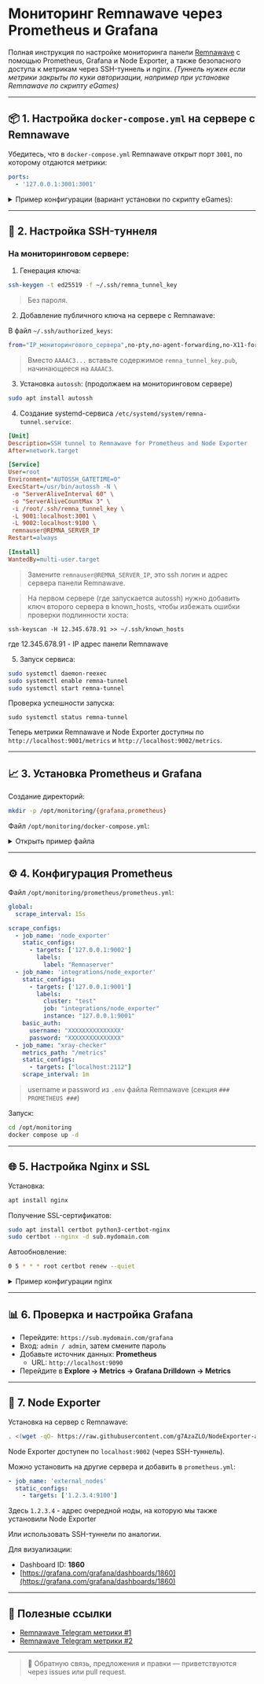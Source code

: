 # Мониторинг Remnawave через Prometheus и Grafana

Полная инструкция по настройке мониторинга панели [Remnawave](https://remna.st) с помощью Prometheus, Grafana и Node Exporter, а также безопасного доступа к метрикам через SSH-туннель и nginx. 
*(Туннель нужен если метрики закрыты по куки авторизации, например при установке Remnawave по скрипту eGames)*

---

## 📦 1. Настройка `docker-compose.yml` на сервере с Remnawave

Убедитесь, что в `docker-compose.yml` Remnawave открыт порт `3001`, по которому отдаются метрики:

```yaml
ports:
  - '127.0.0.1:3001:3001'
```

<details>
  <summary>Пример конфигурации (вариант установки по скрипту eGames):</summary>

```yaml
remnawave:
  image: remnawave/backend:latest
  container_name: remnawave
  hostname: remnawave
  restart: always
  env_file:
    - .env
  ports:
    - '127.0.0.1:3000:3000'
    - '127.0.0.1:3001:3001'
  networks:
    - remnawave-network
  depends_on:
    remnawave-db:
      condition: service_healthy
    remnawave-redis:
      condition: service_healthy
  logging:
    driver: 'json-file'
    options:
      max-size: '30m'
      max-file: '5'
```

</details>

---

## 🔐 2. Настройка SSH-туннеля

### На мониторинговом сервере:

1. Генерация ключа:

```bash
ssh-keygen -t ed25519 -f ~/.ssh/remna_tunnel_key
```

> Без пароля.

2. Добавление публичного ключа на сервере с Remnawave:

В файл `~/.ssh/authorized_keys`:

```bash
from="IP_мониторингового_сервера",no-pty,no-agent-forwarding,no-X11-forwarding,command="/bin/false" ssh-ed25519 AAAAC3... remna_tunnel_key
```

> Вместо `AAAAC3...` вставьте содержимое `remna_tunnel_key.pub`, начинающееся на `AAAAC3`.

3. Установка `autossh`: (продолжаем на мониторинговом сервере)

```bash
sudo apt install autossh
```

4. Создание systemd-сервиса `/etc/systemd/system/remna-tunnel.service`:

```ini
[Unit]
Description=SSH tunnel to Remnawave for Prometheus and Node Exporter
After=network.target

[Service]
User=root
Environment="AUTOSSH_GATETIME=0"
ExecStart=/usr/bin/autossh -N \
 -o "ServerAliveInterval 60" \
 -o "ServerAliveCountMax 3" \
 -i /root/.ssh/remna_tunnel_key \
 -L 9001:localhost:3001 \
 -L 9002:localhost:9100 \
 remnauser@REMNA_SERVER_IP
Restart=always

[Install]
WantedBy=multi-user.target
```

> Замените `remnauser@REMNA_SERVER_IP`, это ssh логин и адрес сервера панели Remnawave.

>На первом сервере (где запускается autossh) нужно добавить ключ второго сервера в known_hosts, чтобы избежать ошибки проверки подлинности хоста:

```
ssh-keyscan -H 12.345.678.91 >> ~/.ssh/known_hosts
```

где 12.345.678.91 - IP адрес панели Remnawave


5. Запуск сервиса:

```bash
sudo systemctl daemon-reexec
sudo systemctl enable remna-tunnel
sudo systemctl start remna-tunnel
```

Проверка успешности запуска:

```
sudo systemctl status remna-tunnel
```

Теперь метрики Remnawave и Node Exporter доступны по `http://localhost:9001/metrics` и `http://localhost:9002/metrics`.

---

## 📈 3. Установка Prometheus и Grafana

Создание директорий:

```bash
mkdir -p /opt/monitoring/{grafana,prometheus}
```

Файл `/opt/monitoring/docker-compose.yml`:

<details>
  <summary>Открыть пример файла</summary>
  
```yaml
services:
#  uptime-kuma:
#    image: louislam/uptime-kuma
#    container_name: uptime-kuma
#    restart: always
#    ports:
#      - "3001:3001"
#    volumes:
#      - ./uptime-kuma-data:/app/data
#    network_mode: host
      
  prometheus:
    image: prom/prometheus:latest
    container_name: prometheus
    restart: unless-stopped
    ports:
      - "9090:9090"
    volumes:
      - ./prometheus/prometheus.yml:/etc/prometheus/prometheus.yml
      - prometheus-data:/prometheus
    command:
      - '--config.file=/etc/prometheus/prometheus.yml'
      - '--storage.tsdb.path=/prometheus'
      - '--web.console.libraries=/etc/prometheus/console_libraries'
      - '--web.console.templates=/etc/prometheus/consoles'
      - '--web.external-url=https://sub.mydomain.com/prometheus/'
      - '--web.route-prefix=/'
    network_mode: host

  grafana:
    image: grafana/grafana:latest
    container_name: grafana
    restart: unless-stopped
    ports:
      - "3000:3000"
    volumes:
      - grafana-data:/var/lib/grafana
      - ./grafana/provisioning:/etc/grafana/provisioning
    environment:
      - GF_SERVER_DOMAIN=yourdomain.com
      - GF_SERVER_ROOT_URL=https://sub.mydomain.com/grafana
      - GF_SERVER_SERVE_FROM_SUB_PATH=true
      - GF_SERVER_HTTP_PORT=3000
      - GF_SERVER_PROTOCOL=http
      - GF_SECURITY_ADMIN_USER=admin
      - GF_SECURITY_ADMIN_PASSWORD=admin
      - GF_ANALYTICS_REPORTING_ENABLED=false
    network_mode: host
    
  xray-checker:
    image: kutovoys/xray-checker
    environment:
      - "SUBSCRIPTION_URL=https://podpiska.mydomain.com/6f5g46df46g45f54"
      - "PROXY_STATUS_CHECK_URL=http://google.com/generate_204"
      - "PROXY_CHECK_INTERVAL=60"
    ports:
      - "2112:2112"
    network_mode: host

volumes:
  prometheus-data:
  grafana-data:
```

Здесь `sub.mydomain.com` - адрес домена, прикрепленного к тестовому VPS, на котором устанавливаются Графана и Прометей

`https://podpiska.mydomain.com/6f5g46df46g45f54` - ВПН подписка, сделайте отдельного пользователя для этой роли.

</details>


---

## ⚙️ 4. Конфигурация Prometheus

Файл `/opt/monitoring/prometheus/prometheus.yml`:

```yaml
global:
  scrape_interval: 15s

scrape_configs:
  - job_name: 'node_exporter'
    static_configs:
      - targets: ['127.0.0.1:9002']
        labels:
          label: "Remnaserver"
  - job_name: 'integrations/node_exporter'
    static_configs:
      - targets: ['127.0.0.1:9001']
        labels:
          cluster: "test"
          job: "integrations/node_exporter"
          instance: "127.0.0.1:9001"
    basic_auth:
      username: "XXXXXXXXXXXXXXX"
      password: "XXXXXXXXXXXXXXX"
  - job_name: "xray-checker"
    metrics_path: "/metrics"
    static_configs:
      - targets: ["localhost:2112"]
    scrape_interval: 1m
```

> username и password из `.env` файла Remnawave (секция `### PROMETHEUS ###`)

Запуск:

```bash
cd /opt/monitoring
docker compose up -d
```

---

## 🌐 5. Настройка Nginx и SSL

Установка:

```bash
apt install nginx
```

Получение SSL-сертификатов:

```bash
sudo apt install certbot python3-certbot-nginx
sudo certbot --nginx -d sub.mydomain.com
```

Автообновление:

```bash
0 5 * * * root certbot renew --quiet
```

<details>
  <summary>Пример конфигурации nginx</summary>

```
# Проверка по cookie
map $http_cookie $auth_cookie {
    default 0;
    "~*fd4gd54fg2dfg4241=1" 1;
}

# Проверка по GET-параметру
map $arg_fd4gd54fg2dfg4241 $auth_query {
    default 0;
    "1" 1;
}

# Общий флаг авторизации
map "$auth_cookie$auth_query" $authorized {
    "~1" 1;
    default 0;
}

# Установка куки, если есть параметр
map $arg_fd4gd54fg2dfg4241 $set_cookie_header {
    "1" "fd4gd54fg2dfg4241=1; Path=/; HttpOnly; Secure; SameSite=Strict; Max-Age=31536000";
    default "";
}

# HTTP редирект на HTTPS
server {
    listen 80;
    server_name sub.mydomain.com;
    return 301 https://$server_name$request_uri;
}

# HTTPS сервер блок
server {
    listen 443 ssl http2;
    server_name sub.mydomain.com;
    
    # SSL конфигурация
    ssl_certificate /etc/letsencrypt/live/sub.mydomain.com/fullchain.pem;
    ssl_certificate_key /etc/letsencrypt/live/sub.mydomain.com/privkey.pem;
    ssl_protocols TLSv1.2 TLSv1.3;
    ssl_ciphers HIGH:!aNULL:!MD5;
    ssl_prefer_server_ciphers on;

    # Устанавливаем куку, если пользователь авторизуется по ссылке
    add_header Set-Cookie $set_cookie_header;

    # Редирект с основного домена сразу на нужный открытый дашбоард в Графане
    location = / {
        return 301 /grafana/public-dashboards/f5g4df4g5df4gd5f4g63d4834379e;
    }

    # Grafana конфигурация
    location /grafana {
        proxy_pass http://localhost:3000;
        proxy_set_header Host $host;
        proxy_set_header X-Real-IP $remote_addr;
        proxy_set_header X-Forwarded-For $proxy_add_x_forwarded_for;
        proxy_set_header X-Forwarded-Proto $scheme;
        proxy_set_header X-Forwarded-Host $server_name;
        
        # WebSocket поддержка
        proxy_http_version 1.1;
        proxy_set_header Upgrade $http_upgrade;
        proxy_set_header Connection $connection_upgrade;

        # Убираем Authorization header
        proxy_set_header Authorization "";
    }

    # Grafana Live WebSocket
    location /grafana/api/live/ {
        proxy_pass http://localhost:3000/api/live/;
        proxy_http_version 1.1;
        proxy_set_header Upgrade $http_upgrade;
        proxy_set_header Connection $connection_upgrade;
        proxy_set_header Host $host;
        proxy_set_header X-Real-IP $remote_addr;
        proxy_set_header X-Forwarded-For $proxy_add_x_forwarded_for;
        proxy_set_header X-Forwarded-Proto $scheme;
    }

    # Prometheus
    location /prometheus/ {
        if ($authorized = 0) {
            return 404;
        }

        proxy_pass http://localhost:9090/;
        proxy_set_header Host $host;
        proxy_set_header X-Real-IP $remote_addr;
        proxy_set_header X-Forwarded-For $proxy_add_x_forwarded_for;
        proxy_set_header X-Forwarded-Proto $scheme;
        proxy_set_header X-Forwarded-Host $server_name;
        proxy_set_header Authorization "";
    }

    # Xray Checker
    location /checker/ {
        if ($authorized = 0) {
            return 404;
        }

        proxy_pass http://localhost:2112/;
        proxy_set_header Host $host;
        proxy_set_header X-Real-IP $remote_addr;
        proxy_set_header X-Forwarded-For $proxy_add_x_forwarded_for;
        proxy_set_header X-Forwarded-Proto $scheme;
        proxy_set_header X-Forwarded-Host $server_name;
    }
}
```

Здесь `sub.mydomain.com` - адрес домена, прикрепленного к тестовому VPS, на котором устанавливаются Графана и Прометей
</details>

---

## 📊 6. Проверка и настройка Grafana

- Перейдите: `https://sub.mydomain.com/grafana`
- Вход: `admin / admin`, затем смените пароль
- Добавьте источник данных: **Prometheus**
  - URL: `http://localhost:9090`
- Перейдите в **Explore → Metrics → Grafana Drilldown → Metrics**

---

## 🧠 7. Node Exporter

Установка на сервер с Remnawave:

```bash
. <(wget -qO- https://raw.githubusercontent.com/g7AzaZLO/NodeExporter-autoinstaller/main/NodeExporter-auto-install.sh)
```

Node Exporter доступен по `localhost:9002` (через SSH-туннель).

Можно установить на другие сервера и добавить в `prometheus.yml`:

```yaml
- job_name: 'external_nodes'
  static_configs:
    - targets: ['1.2.3.4:9100']
```

Здесь `1.2.3.4` - адрес очередной ноды, на которую мы также установили Node Exporter

Или использовать SSH-туннели по аналогии.

Для визуализации:

- Dashboard ID: **1860**
- [https://grafana.com/grafana/dashboards/1860](https://grafana.com/grafana/dashboards/1860)

---

## 📙 Полезные ссылки

- [Remnawave Telegram метрики #1](https://t.me/c/2409638119/3118)
- [Remnawave Telegram метрики #2](https://t.me/c/2409638119/43140)

---

> 💬 Обратную связь, предложения и правки — приветствуются через issues или pull request.

